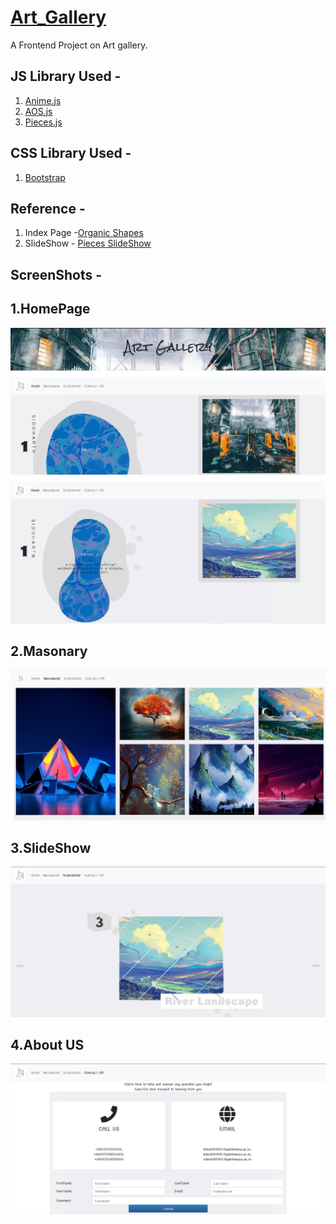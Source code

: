 # [Art_Gallery](http://52.66.187.131/)

A Frontend Project on Art gallery.


## JS Library Used -
1. [Anime.js](https://animejs.com/)
2. [AOS.js](https://michalsnik.github.io/aos/)
3. [Pieces.js](https://github.com/lmgonzalves/pieces)

## CSS Library Used -
1.  [Bootstrap](https://getbootstrap.com)

## Reference -

1. Index Page -[Organic Shapes](https://tympanus.net/codrops/2017/09/19/organic-shape-morph-ideas/)
2. SlideShow - [Pieces SlideShow](https://tympanus.net/codrops/2018/02/21/animated-fragment-slideshow/)

## ScreenShots -

## 1.HomePage
![OrganicBlob](/.ss/ss1.jpg)
![OrganicBlob_OnHover](/.ss/ss2.jpg)

## 2.Masonary
![Masonary_Gallery](/.ss/ss3.jpg)

## 3.SlideShow
![Masonary_Gallery](/.ss/ss4.jpg)

## 4.About US
![Masonary_Gallery](/.ss/ss5.jpg)
